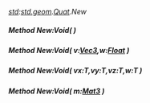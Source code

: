 _[std](../../modules/std/std-module.md):[std.geom](../../modules/std/std-geom.md).[Quat<T>](../../modules/std/std-geom-quat.md).New_
##### Method New:Void(  )
##### Method New:Void( v:[Vec3](../../modules/std/std-geom-vec3.md)<T>,w:[Float](../../modules/wonkey/wonkey-types-float.md) )
##### Method New:Void( vx:T,vy:T,vz:T,w:T )
##### Method New:Void( m:[Mat3](../../modules/std/std-geom-mat3.md)<T> )
